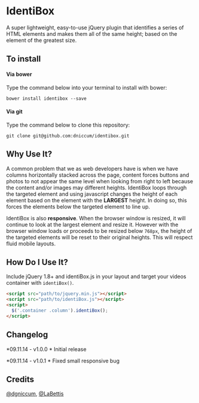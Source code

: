 IdentiBox
=========

A super lightweight, easy-to-use jQuery plugin that identifies a series of HTML elements and makes them all of the same height; based on the element of the greatest size.

## To install

#### Via bower

Type the command below into your terminal to install with bower:

```
bower install identibox --save
```

#### Via git

Type the command below to clone this repository:

```
git clone git@github.com:dniccum/identibox.git
```

## Why Use It?

A common problem that we as web developers have is when we have columns horizontally stacked across the page, content forces buttons and photos to not appear the same level when looking from right to left because the content and/or images may different heights. IdentiBox loops through the targeted element and using javascript changes the height of each element based on the element with the **LARGEST** height. In doing so, this forces the elements below the targeted element to line up.

IdentiBox is also **responsive**. When the browser window is resized, it will continue to look at the largest element and resize it. However with the browser window loads or proceeds to be resized below `768px`, the height of the targeted elements will be reset to their original heights. This will respect fluid mobile layouts.

## How Do I Use It?
Include jQuery 1.8+ and identiBox.js in your layout and target your videos container with `identiBox()`.

```html
<script src="path/to/jquery.min.js"></script>
<script src="path/to/identiBox.js"></script>
<script>
  $('.container .column').identiBox();
</script>
```


## Changelog
*09.11.14 - v1.0.0
	* Initial release

*09.11.14 - v1.0.1
	* Fixed small responsive bug

## Credits
[@dgniccum](http://twitter.com/dgniccum), [@LaBettis](http://twitter.com/LaBettis)